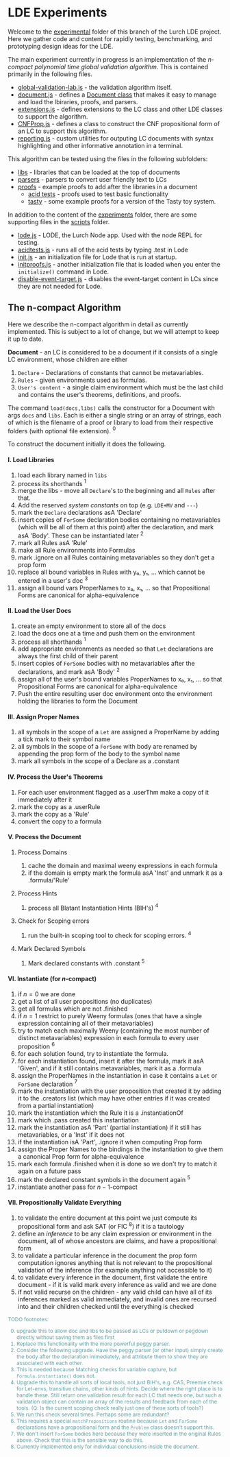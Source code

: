 # LDE Experiments

Welcome to the [experimental](.) folder of this branch of the Lurch LDE project.  Here we gather code and content for rapidly testing, benchmarking, and prototyping design ideas for the LDE.

The main experiment currently in progress is an implementation of the $n$-_compact polynomial time global validation algorithm_. This is contained primarily in the following files.
 * [global-validation-lab.js](./global-validation-lab.js) - the validation algorithm itself.
 * [document.js](document.js) - defines a [Document class](document.js#L604) that makes it easy to manage and load the lbiraries, proofs, and parsers.
 * [extensions.js](extensions.js) - defines extensions to the LC class and other LDE classes to support the algorithm.
 * [CNFProp.js](CNFProp.js) - defines a class to construct the CNF propositional form of an LC to support this algorithm.
 * [reporting.js](reporting.js) - custom utilities for outputing LC documents with syntax highlighting and other informative annotation in a terminal.

This algorithm can be tested using the files in the following subfolders:
 * [libs](./libs) - libraries that can be loaded at the top of documents
 * [parsers](./parsers) - parsers to convert user friendly text to LCs
 * [proofs](./proofs) - example proofs to add after the libraries in a document
   -  [acid tests](./proofs/acid%20tests/) - proofs used to test basic functionality
   - [tasty](./proofs/tasty/) - some example proofs for a version of the Tasty toy system.

In addition to the content of the [experiments](./) folder, there are some supporting files in the [scripts](../../scripts/) folder.
  * [lode.js](../../scripts/lode.js) - LODE, the Lurch Node app.  Used with the node REPL for testing.
  * [acidtests.js](../../scripts/acidtests.js) - runs all of the acid tests by typing .test in Lode
  * [init.js](../../scripts/init.js) - an initialization file for Lode that is run at startup.
  * [initproofs.js](../../scripts/initproofs.js) - another initialization file that is loaded when you enter the `initialize()` command in Lode.
  * [disable-event-target.js](../../scripts/disable-event-target.js) - disables the event-target content in LCs since they are not needed for Lode.

## The n-compact Algorithm

Here we describe the n-compact algorithm in detail as currently implemented.  This is subject to a lot of change, but we will attempt to keep it up to date.

**Document** - an LC is considered to be a document if it consists of a single LC environment, whose children are either 
 1. `Declare` - Declarations of constants that cannot be metavariables.
 2. `Rules` - given environments used as formulas.
 3. `User's content` - a single claim environment which must be the last child and contains the user's theorems, definitions, and proofs.

The command `load(docs,libs)` calls the constructor for a Document with args `docs` and `libs`.  Each is either a single string or an array of strings, each of which is the filename of a proof or library to load from their respective folders (with optional file extension). $^0$

To construct the document initially it does the following.

#### I. Load Libraries
1. load each library named in `libs`
2. process its shorthands $^1$
3. merge the libs - move all `Declare`'s to the beginning and all `Rules` after that.
4. Add the reserved _system constants_ on top (e.g. `LDE+MV` and `---`)
5. mark the `Declare` declarations asA 'Declare'
6. insert copies of `ForSome` declaration bodies containing no metavariables (which will be all of them at this point) after the declaration, and mark asA 'Body'.  These can be instantiated later $^2$
7. mark all Rules asA 'Rule'
8. make all Rule environments into Formulas
9. mark .ignore on all Rules containing metavariables so they don't get a prop form
10. replace all bound variables in Rules with y₀, y₁, ... which cannot be entered in a user's doc $^3$
11. assign all bound vars ProperNames to x₀, x₁, ... so that Propositional Forms are canonical for alpha-equivalence

#### II. Load the User Docs
1. create an empty environment to store all of the docs
2. load the docs one at a time and push them on the environment
3. process all shorthands $^1$
4. add appropriate environments as needed so that `Let` declarations are always the first child of their parent
5. insert copies of `ForSome` bodies with no metavariables after the declarations, and mark asA 'Body' $^2$
6. assign all of the user's bound variables  ProperNames to x₀, x₁, ... so that Propositional Forms are canonical for alpha-equivalence
7. Push the entire resulting user doc environment onto the environment holding the libraries to form the Document

#### III. Assign Proper Names
1. all symbols in the scope of a `Let` are assigned a ProperName by adding a tick mark to their symbol name
2. all symbols in the scope of a `ForSome` with body are renamed by appending the prop form of the body to the symbol name
3. mark all symbols in the scope of a Declare as a .constant

#### IV. Process the User's Theorems
1. For each user environment flagged as a .userThm make a copy of it immediately after it
2. mark the copy as a .userRule
3. mark the copy as a 'Rule'
4. convert the copy to a formula

#### V. Process the Document
1. Process Domains
   1. cache the domain and maximal weeny expressions in each formula
   2. if the domain is empty mark the formula asA 'Inst' and unmark it as a .formula/'Rule'

2. Process Hints
   1. process all Blatant Instantiation Hints (BIH's) $^4$

3. Check for Scoping errors
   1. run the built-in scoping tool to check for scoping errors. $^4$

4. Mark Declared Symbols 
   1. Mark declared constants with .constant $^5$

#### VI. Instantiate (for $n$-compact)
1. if $n=0$ we are done
2. get a list of all user propositions (no duplicates)  
3. get all formulas which are not .finished
4. if $n=1$ restrict to purely Weeny formulas (ones that have a single expression containing all of their metavariables)
5. try to match each maximally Weeny (containing the most number of distinct metavariables) expression in each formula to every user proposition $^6$
6. for each solution found, try to instantiate the formula.
7. for each instantiation found, insert it after the formula, mark it asA 'Given', and if it still contains metavariables, mark it as a .formula
8. assign the ProperNames in the instantiation in case it contains a `Let` or `ForSome` declaration $^7$
9. mark the instantiation with the user proposition that created it by adding it to the .creators list (which may have other entries if it was created from a partial instantiation)
10. mark the instantiation which the Rule it is a .instantiationOf
11. mark which .pass created this instantiation
12. mark the instantiation asA 'Part' (partial instantiation) if it still has metavariables, or a 'Inst' if it does not
13. if the instantiation isA 'Part', .ignore it when computing Prop form
14. assign the Proper Names to the bindings in the instantiation to give them a canonical Prop form for alpha-equivalence
15. mark each formula .finished when it is done so we don't try to match it again on a future pass
16. mark the declared constant symbols in the document again $^5$
17. instantiate another pass for $n-1$-compact

#### VII. Propositionally Validate Everything
1. to validate the entire document at this point we just compute its propositional form and ask SAT (or FIC $^8$) if it is a tautology
2. define an _inference_ to be any claim expression or environment in the document, all of whose ancestors are claims, and have a propositional form
3. to validate a particular inference in the document the prop form computation ignores anything that is not relevant to the propositional validation of the inference (for example anything not accessible to it)
4. to validate every inference in the document, first validate the entire document - if it is valid mark every inference as valid and we are done
5. if not valid recurse on the children - any valid child can have all of its inferences marked as valid immediately, and invalid ones are recursed into and their children checked until the everything is checked




<div style="color:cadetblue;font-size:9pt">
TODO footnotes: 

0. upgrade this to allow doc and libs to be passed as LCs or putdown or pegdown directly without saving them as files first
1. Replace this functionality with the more powerful peggy parser.
2. Consider the following upgrade. Have the peggy parser (or other input) simply create the body after the declaration immediately, and attribute them to show they are associated with each other.
3. This is needed because Matching checks for variable capture, but `Formula.instantiate()` does not.
4. Upgrade this to handle all sorts of local tools, not just BIH's, e.g. CAS, Preemie check for Let-envs, transitive chains, other kinds of hints.  Decide where the right place is to handle these. Still return one validation result for each LC that needs one, but such a validation object can contain an array of the results and feedback from each of the tools. (Q: Is the current scoping check really just one of these sorts of tools?)
5. We run this check several times.  Perhaps some are redundant?
6. This requires a special `matchPropositions` routine because `Let` and `ForSome` declarations have a propositional form and the `Problem` class doesn't support this.
7. We don't insert `ForSome` bodies here because they were inserted in the original Rules above.  Check that this is the sensible way to do this.
8. Currently implemented only for individual conclusions inside the document.
</div>